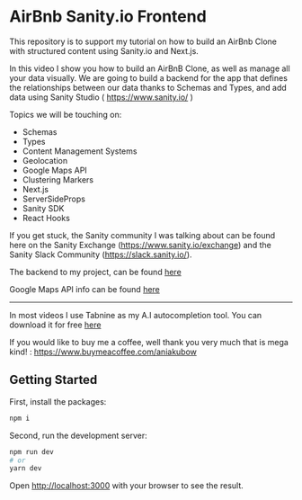 # AirBnb Sanity.io Frontend


This repository is to support my tutorial on how to build an AirBnb Clone with structured content using Sanity.io and Next.js. 

In this video I show you how to build an AirBnB Clone, as well as manage all your data visually. We are going to build a backend for the app that defines the relationships between our data thanks to Schemas and Types, and add data using Sanity Studio ( https://www.sanity.io/ )

Topics we will be touching on:
* Schemas
* Types
* Content Management Systems
* Geolocation
* Google Maps API
* Clustering Markers
* Next.js
* ServerSideProps
* Sanity SDK
* React Hooks



If you get stuck, the Sanity community I was talking about can be found here on the Sanity Exchange (https://www.sanity.io/exchange) and the Sanity Slack Community (https://slack.sanity.io/).

The backend to my project, can be found [here](https://github.com/TravelXML/AIRBNB-CLONE-SANITY-NEXT-REACT/tree/main/backend)

Google Maps API info can be found [here](https://developers.google.com/maps)
____

In most videos I use Tabnine as my A.I autocompletion tool. You can download it for free [here](http://bit.ly/tabnine-top-tool)

If you would like to buy me a coffee, well thank you very much that is mega kind! : https://www.buymeacoffee.com/aniakubow





## Getting Started


First, install the packages:
```bash
npm i
```

Second, run the development server:

```bash
npm run dev
# or
yarn dev
```

Open [http://localhost:3000](http://localhost:3000) with your browser to see the result.

